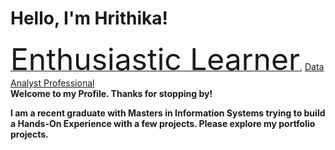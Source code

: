 <h1 font-size:40px;"> Hello, I'm Hrithika! </h1> 
<a href="https://github.com/Hrithika-Reddy-K"> <font size = "10">Enthusiastic Learner</font></a>,
<a href="https://www.linkedin.com/in/hrithika-reddy-kondakalla">Data Analyst Professional</a>  
<br/>
<b>Welcome to my Profile. Thanks for stopping by!<b/>

I am a recent graduate with Masters in Information Systems trying to build a Hands-On Experience with a few projects. Please explore my portfolio projects.

<!--<h2>👨‍💻 Data Analytics Projects:</h2> --->





<!--- - 👋 Hi, I’m @Hrithika-Reddy-K 
 - 👀 I’m interested in ... 
- 🌱 I’m currently learning ...
- 💞️ I’m looking to collaborate on ...
- 📫 How to reach me ... --->

<!---
Hrithika-Reddy-K/Hrithika-Reddy-K is a ✨ special ✨ repository because its `README.md` (this file) appears on your GitHub profile.
You can click the Preview link to take a look at your changes.
--->
